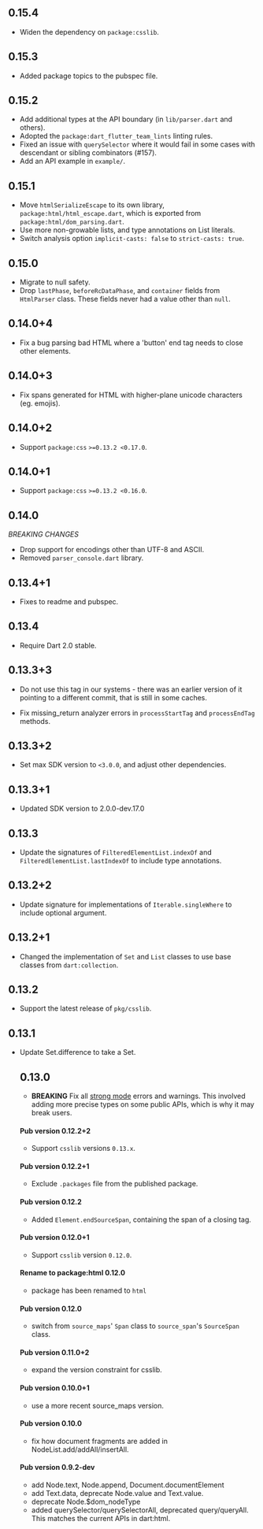 ## 0.15.4

- Widen the dependency on `package:csslib`.

## 0.15.3

- Added package topics to the pubspec file.

## 0.15.2

- Add additional types at the API boundary (in `lib/parser.dart` and others).
- Adopted the `package:dart_flutter_team_lints` linting rules.
- Fixed an issue with `querySelector` where it would fail in some cases with
  descendant or sibling combinators (#157).
- Add an API example in `example/`.

## 0.15.1

- Move `htmlSerializeEscape` to its own library,
  `package:html/html_escape.dart`, which is exported from
  `package:html/dom_parsing.dart`.
- Use more non-growable lists, and type annotations on List literals.
- Switch analysis option `implicit-casts: false` to `strict-casts: true`.

## 0.15.0

- Migrate to null safety.
- Drop `lastPhase`, `beforeRcDataPhase`, and `container` fields from
  `HtmlParser` class. These fields never had a value other than `null`.

## 0.14.0+4

- Fix a bug parsing bad HTML where a 'button' end tag needs to close other
  elements.

## 0.14.0+3

- Fix spans generated for HTML with higher-plane unicode characters
  (eg. emojis).

## 0.14.0+2

- Support `package:css` `>=0.13.2 <0.17.0`.

## 0.14.0+1

- Support `package:css` `>=0.13.2 <0.16.0`.

## 0.14.0

*BREAKING CHANGES*

- Drop support for encodings other than UTF-8 and ASCII.
- Removed `parser_console.dart` library.

## 0.13.4+1

* Fixes to readme and pubspec.

## 0.13.4

* Require Dart 2.0 stable.

## 0.13.3+3

* Do not use this tag in our systems - there was an earlier version of it
  pointing to a different commit, that is still in some caches.

* Fix missing_return analyzer errors in `processStartTag` and `processEndTag`
  methods.

## 0.13.3+2

* Set max SDK version to `<3.0.0`, and adjust other dependencies.

## 0.13.3+1

 * Updated SDK version to 2.0.0-dev.17.0

## 0.13.3

 * Update the signatures of `FilteredElementList.indexOf` and
   `FilteredElementList.lastIndexOf` to include type annotations.

## 0.13.2+2

 * Update signature for implementations of `Iterable.singleWhere` to include
   optional argument.

## 0.13.2+1

 * Changed the implementation of `Set` and `List` classes to use base classes
   from `dart:collection`.

## 0.13.2

 * Support the latest release of `pkg/csslib`.

## 0.13.1
 * Update Set.difference to take a Set<Object>.

## 0.13.0

 * **BREAKING** Fix all [strong mode][] errors and warnings.
   This involved adding more precise types on some public APIs, which is why it
   may break users.

[strong mode]: https://github.com/dart-lang/dev_compiler/blob/master/STRONG_MODE.md

#### Pub version 0.12.2+2
  * Support `csslib` versions `0.13.x`.

#### Pub version 0.12.2+1
  * Exclude `.packages` file from the published package.

#### Pub version 0.12.2
  * Added `Element.endSourceSpan`, containing the span of a closing tag.

#### Pub version 0.12.0+1
  * Support `csslib` version `0.12.0`.

#### Rename to package:html 0.12.0
  * package has been renamed to `html`

#### Pub version 0.12.0
  * switch from `source_maps`' `Span` class to `source_span`'s
    `SourceSpan` class.

#### Pub version 0.11.0+2
  * expand the version constraint for csslib.

#### Pub version 0.10.0+1
  * use a more recent source_maps version.

#### Pub version 0.10.0
  * fix how document fragments are added in NodeList.add/addAll/insertAll.

#### Pub version 0.9.2-dev
  * add Node.text, Node.append, Document.documentElement
  * add Text.data, deprecate Node.value and Text.value.
  * deprecate Node.$dom_nodeType
  * added querySelector/querySelectorAll, deprecated query/queryAll.
    This matches the current APIs in dart:html.
